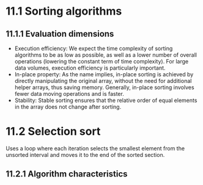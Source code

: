 # 11.1 Sorting algorithms
## 11.1.1 Evaluation dimensions
- Execution efficiency: We expect the time complexity of sorting algorithms to be as low as possible, as well as a lower number of overall operations (lowering the constant term of time complexity). For large data volumes, execution efficiency is particularly important.
- In-place property: As the name implies, in-place sorting is achieved by directly manipulating the original array, without the need for additional helper arrays, thus saving memory. Generally, in-place sorting involves fewer data moving operations and is faster.
- Stability: Stable sorting ensures that the relative order of equal elements in the array does not change after sorting.


# 11.2 Selection sort
Uses a loop where each iteration selects the smallest element from the unsorted interval and moves it to the end of the sorted section.

## 11.2.1 Algorithm characteristics